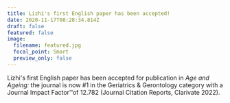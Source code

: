 ```yaml
---
title: Lizhi's first English paper has been accepted!
date: 2020-11-17T08:28:34.814Z
draft: false
featured: false
image:
  filename: featured.jpg
  focal_point: Smart
  preview_only: false
---
```

Lizhi's first English paper has been accepted for publication in *Age and Ageing:* the journal is now #1 in the Geriatrics & Gerontology category with a Journal Impact Factor™of 12.782 (Journal Citation Reports, Clarivate 2022).